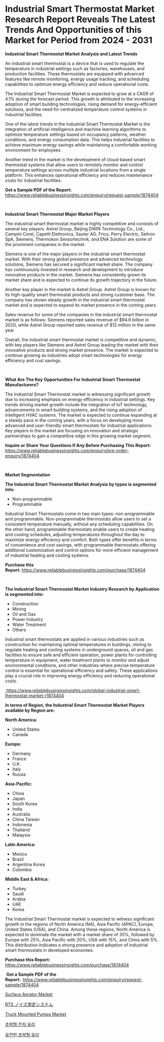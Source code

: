 <p><h1>Industrial Smart Thermostat Market Research Report Reveals The Latest Trends And Opportunities of this Market for Period from 2024 - 2031</h1></p><p><strong>Industrial Smart Thermostat Market Analysis and Latest Trends</strong></p>
<p><p>An industrial smart thermostat is a device that is used to regulate the temperature in industrial settings such as factories, warehouses, and production facilities. These thermostats are equipped with advanced features like remote monitoring, energy usage tracking, and scheduling capabilities to optimize energy efficiency and reduce operational costs.</p><p>The Industrial Smart Thermostat Market is expected to grow at a CAGR of 4.1% during the forecast period. This growth is attributed to the increasing adoption of smart building technologies, rising demand for energy-efficient solutions, and the need for centralized temperature control systems in industrial facilities.</p><p>One of the latest trends in the Industrial Smart Thermostat Market is the integration of artificial intelligence and machine learning algorithms to optimize temperature settings based on occupancy patterns, weather conditions, and energy consumption data. This helps industrial facilities to achieve maximum energy savings while maintaining a comfortable working environment for employees.</p><p>Another trend in the market is the development of cloud-based smart thermostat systems that allow users to remotely monitor and control temperature settings across multiple industrial locations from a single platform. This enhances operational efficiency and reduces maintenance costs for industrial facilities.</p></p>
<p><strong>Get a Sample PDF of the Report:&nbsp;</strong> <a href="https://www.reliablebusinessinsights.com/enquiry/request-sample/1874404">https://www.reliablebusinessinsights.com/enquiry/request-sample/1874404</a></p>
<p>&nbsp;</p>
<p><strong>Industrial Smart Thermostat Major Market Players</strong></p>
<p><p>The industrial smart thermostat market is highly competitive and consists of several key players. Astrel Group, Beijing DWIN Technology Co., Ltd., Campini Corel, Capetti Elettronica, Sauter AG, Frico, Perry Electric, Seitron SpA, Siemens, Thermokon Sensortechnik, and ENA Solution are some of the prominent companies in the market.</p><p>Siemens is one of the major players in the industrial smart thermostat market. With their strong global presence and advanced technology solutions, Siemens has secured a significant market share. The company has continuously invested in research and development to introduce innovative products in the market. Siemens has consistently grown its market share and is expected to continue its growth trajectory in the future.</p><p>Another key player in the market is Astrel Group. Astrel Group is known for its high-quality smart thermostat products and strong customer base. The company has shown steady growth in the industrial smart thermostat market and is expected to expand its market presence in the coming years.</p><p>Sales revenue for some of the companies in the industrial smart thermostat market is as follows: Siemens reported sales revenue of $94.6 billion in 2020, while Astrel Group reported sales revenue of $12 million in the same year.</p><p>Overall, the industrial smart thermostat market is competitive and dynamic, with key players like Siemens and Astrel Group leading the market with their innovative products and strong market presence. The market is expected to continue growing as industries adopt smart technologies for energy efficiency and cost savings.</p></p>
<p>&nbsp;</p>
<p><strong>What Are The Key Opportunities For Industrial Smart Thermostat Manufacturers?</strong></p>
<p><p>The Industrial Smart Thermostat market is witnessing significant growth due to increasing emphasis on energy efficiency in industrial settings. Key trends driving market growth include the integration of IoT technology, advancements in smart building systems, and the rising adoption of intelligent HVAC systems. The market is expected to continue expanding at a steady pace in the coming years, with a focus on developing more advanced and user-friendly smart thermostats for industrial applications. Key players in the market are focusing on innovation and strategic partnerships to gain a competitive edge in this growing market segment.</p></p>
<p><strong>Inquire or Share Your Questions If Any Before Purchasing This Report:</strong> <a href="https://www.reliablebusinessinsights.com/enquiry/pre-order-enquiry/1874404">https://www.reliablebusinessinsights.com/enquiry/pre-order-enquiry/1874404</a></p>
<p>&nbsp;</p>
<p><strong>Market Segmentation</strong></p>
<p><strong>The Industrial Smart Thermostat Market Analysis by types is segmented into:</strong></p>
<p><ul><li>Non-programmable</li><li>Programmable</li></ul></p>
<p><p>Industrial Smart Thermostats come in two main types: non-programmable and programmable. Non-programmable thermostats allow users to set a consistent temperature manually, without any scheduling capabilities. On the other hand, programmable thermostats enable users to create heating and cooling schedules, adjusting temperatures throughout the day to maximize energy efficiency and comfort. Both types offer benefits in terms of convenience and cost savings, with programmable thermostats offering additional customization and control options for more efficient management of industrial heating and cooling systems.</p></p>
<p><strong>Purchase this Report:&nbsp;</strong><a href="https://www.reliablebusinessinsights.com/purchase/1874404">https://www.reliablebusinessinsights.com/purchase/1874404</a></p>
<p>&nbsp;</p>
<p><strong>The Industrial Smart Thermostat Market Industry Research by Application is segmented into:</strong></p>
<p><ul><li>Construction</li><li>Mining</li><li>Oil and Gas</li><li>Power Industry</li><li>Water Treatment</li><li>Others</li></ul></p>
<p><p>Industrial smart thermostats are applied in various industries such as construction for maintaining optimal temperatures in buildings, mining to regulate heating and cooling systems in underground spaces, oil and gas facilities to ensure safe and efficient operation, power plants for controlling temperature in equipment, water treatment plants to monitor and adjust environmental conditions, and other industries where precise temperature control is essential for operational efficiency and safety. These applications play a crucial role in improving energy efficiency and reducing operational costs.</p></p>
<p><a href="https://www.reliablebusinessinsights.com/global-industrial-smart-thermostat-market-r1874404">&nbsp;https://www.reliablebusinessinsights.com/global-industrial-smart-thermostat-market-r1874404</a></p>
<p><strong>In terms of Region, the Industrial Smart Thermostat Market Players available by Region are:</strong></p>
<p>
    <p> <strong> North America: </strong>
        <ul>
            <li>United States</li>
            <li>Canada</li>
        </ul>
        </p> 
    <p> <strong> Europe: </strong>
        <ul>
            <li>Germany</li>
            <li>France</li>
            <li>U.K.</li>
            <li>Italy</li>
            <li>Russia</li>
        </ul>
        </p> 
    <p> <strong> Asia-Pacific: </strong>
        <ul>
            <li>China</li>
            <li>Japan</li>
            <li>South Korea</li>
            <li>India</li>
            <li>Australia</li>
            <li>China Taiwan</li>
            <li>Indonesia</li>
            <li>Thailand</li>
            <li>Malaysia</li>
        </ul>
        </p> 
    <p> <strong> Latin America: </strong>
        <ul>
            <li>Mexico</li>
            <li>Brazil</li>
            <li>Argentina Korea</li>
            <li>Colombia</li>
        </ul>
        </p> 
    <p> <strong> Middle East & Africa: </strong>
        <ul>
            <li>Turkey</li>
            <li>Saudi</li>
            <li>Arabia</li>
            <li>UAE</li>
            <li>Korea</li>
        </ul>
    </p>
    </p>
<p><p>The Industrial Smart Thermostat market is expected to witness significant growth in the regions of North America (NA), Asia Pacific (APAC), Europe, United States (USA), and China. Among these regions, North America is expected to dominate the market with a market share of 35%, followed by Europe with 25%, Asia Pacific with 20%, USA with 15%, and China with 5%. This distribution indicates a strong presence and adoption of industrial smart thermostats in developed economies.</p></p>
<p><strong>Purchase this Report: </strong><a href="https://www.reliablebusinessinsights.com/purchase/1874404">https://www.reliablebusinessinsights.com/purchase/1874404</a></p>
<p>&nbsp;<strong>Get a Sample PDF of the Report:&nbsp;&nbsp;</strong><a href="https://www.reliablebusinessinsights.com/enquiry/request-sample/1874404">https://www.reliablebusinessinsights.com/enquiry/request-sample/1874404</a></p>
<p><strong></strong></p>
<p><p><a href="https://github.com/changoleonlaverguenzanoexiste/Market-Research-Report-List-4/blob/main/surface-aerator-market.md">Surface Aerator Market</a></p><p><a href="https://github.com/RandallRunte2023/Market-Research-Report-List-1/blob/main/1718626160464.md">RTS ノイズ測定システム</a></p><p><a href="https://github.com/dimitrishawkinswaynenp91rgz/Market-Research-Report-List-3/blob/main/truck-mounted-pumps-market.md">Truck Mounted Pumps Market</a></p><p><a href="https://github.com/giancarlo642004/Market-Research-Report-List-2/blob/main/4997736172571.md">초박형 전자 유리</a></p><p><a href="https://github.com/ZacharyScthmitt4465/Market-Research-Report-List-2/blob/main/7617023172570.md">유연한 초박형 유리</a></p></p>